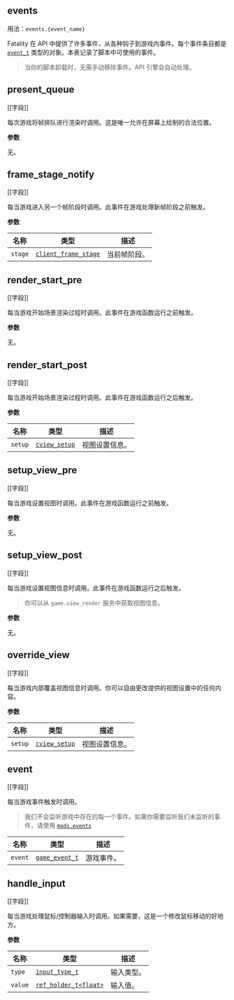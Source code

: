 ## events

用法：`events.{event_name}`

Fatality 在 API 中提供了许多事件，从各种钩子到游戏内事件。每个事件条目都是 [`event_t`](/api/events/event-t "事件用户类型。此类型的实例可以在 events 中找到。") 类型的对象。本表记录了脚本中可使用的事件。

> 当你的脚本卸载时，无需手动移除事件。API 引擎会自动处理。

## present_queue

[[字段]]

每次游戏将帧排队进行渲染时调用。这是唯一允许在屏幕上绘制的合法位置。

**参数**

无。

## frame_stage_notify

[[字段]]

每当游戏进入另一个帧阶段时调用。此事件在游戏处理新帧阶段之前触发。

**参数**

| 名称 | 类型 | 描述 |
| ---- | ---- | ----------- |
| `stage` | [`client_frame_stage`](/api/common-enums/client-frame-stage "包含各种帧渲染阶段的键。") | 当前帧阶段。 |

## render_start_pre

[[字段]]

每当游戏开始场景渲染过程时调用。此事件在游戏函数运行之前触发。

**参数**

无。

## render_start_post

[[字段]]

每当游戏开始场景渲染过程时调用。此事件在游戏函数运行之后触发。

**参数**

| 名称 | 类型 | 描述 |
| ---- | ---- | ----------- |
| `setup` | [`cview_setup`](/api/common-types/cview-setup "描述视图设置参数。") | 视图设置信息。 |

## setup_view_pre

[[字段]]

每当游戏设置视图时调用。此事件在游戏函数运行之前触发。

**参数**

无。

## setup_view_post

[[字段]]

每当游戏设置视图信息时调用。此事件在游戏函数运行之后触发。

> 你可以从 `game.view_render` 服务中获取视图信息。

**参数**

无。

## override_view

[[字段]]

每当游戏内部覆盖视图信息时调用。你可以自由更改提供的视图设置中的任何内容。

**参数**

| 名称 | 类型 | 描述 |
| ---- | ---- | ----------- |
| `setup` | [`cview_setup`](/api/common-types/cview-setup "描述视图设置参数。") | 视图设置信息。 |

## event

[[字段]]

每当游戏事件触发时调用。

> 我们不会监听游戏中存在的每一个事件。如果你需要监听我们未监听的事件，请使用 [`mods.events`](/api/events/event-t "此模块允许你管理自定义游戏内事件监听器。")

| 名称 | 类型 | 描述 |
| ---- | ---- | ----------- |
| `event` | [`game_event_t`](/api/common-types/game-event-t "描述一个游戏事件。") | 游戏事件。 |

## handle_input

[[字段]]

每当游戏处理鼠标/控制器输入时调用。如果需要，这是一个修改鼠标移动的好地方。

**参数**

| 名称 | 类型 | 描述 |
| ---- | ---- | ----------- |
| `type` | [`input_type_t`](/api/common-enums/input-type-t "包含值输入选项的键。") | 输入类型。 |
| `value` | [`ref_holder_t<float>`](/api/common-types/ref-holder-t "此类型作为内部使用的引用变量的代理。由于 Lua 是仅值语言，不支持引用。因此，使用此类型的实例以保持与 C++ 的互操作性。") | 输入值。 |